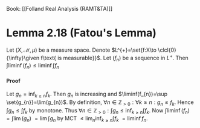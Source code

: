 Book: [[Folland Real Analysis (RAMT&TA)]]
# Lemma 2.18 (Fatou's Lemma)
Let $(X,\mathcal{M},\mu)$ be a measure space.
Denote $L^{+}=\set{f:X\to \clcl{0}{\infty}\given f\text{ is measurable}}$.
Let $(f_{n})$ be a sequence in $L^{+}$.
Then $\displaystyle\int\liminf(f_{n})\leq\liminf \int f_{n}$
#### Proof
Let $\displaystyle g_{n}=\inf_{k\geq n}f_{k}$. Then $g_{n}$ is increasing and $\liminf(f_{n})=\sup \set{g_{n}}=\lim(g_{n})$.
By definition, $\forall n\in \mathbb{Z}_{>0}:\forall k\geq n:g_{n}\leq f_{k}$.
Hence $\int g_{n}\leq \int f_{k}$ by monotone.
Thus $\displaystyle \forall n\in \mathbb{Z}_{>0}:\int g_{n}\leq \inf_{k\geq n}\int f_{k}$.
Now $\displaystyle\int\liminf(f_{n})$ 
$=\int\lim(g_{n})$
$=\lim\int g_{n}$ by MCT
$\displaystyle \leq \lim_{n}\inf_{k\geq n}\int f_{k}$ 
$\displaystyle =\liminf f_{n}$.